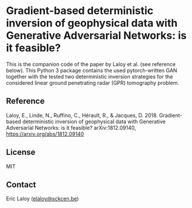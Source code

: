 # Gradient-based deterministic inversion of geophysical data with Generative Adversarial Networks: is it feasible?

This is the companion code of the paper by Laloy et al. (see reference below). This Python 3 package contains the 
used pytorch-written GAN together with the tested two deterministic inversion strategies for the considered linear 
ground penetrating radar (GPR) tomography problem.

## Reference

Laloy, E., Linde, N., Ruffino, C., Hérault, R., & Jacques, D. 2018. Gradient-based deterministic inversion of geophysical 
data with Generative Adversarial Networks: is it feasible? arXiv:1812.09140, https://arxiv.org/abs/1812.09140

## License

MIT

## Contact

Eric Laloy (elaloy@sckcen.be) 